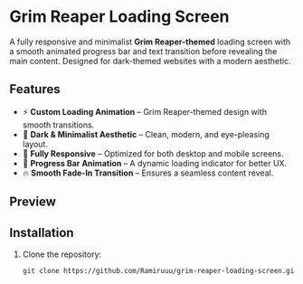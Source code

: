 # Grim Reaper Loading Screen  

A fully responsive and minimalist **Grim Reaper-themed** loading screen with a smooth animated progress bar and text transition before revealing the main content. Designed for dark-themed websites with a modern aesthetic.  

## Features  

- ⚡ **Custom Loading Animation** – Grim Reaper-themed design with smooth transitions.  
- 🎨 **Dark & Minimalist Aesthetic** – Clean, modern, and eye-pleasing layout.  
- 📱 **Fully Responsive** – Optimized for both desktop and mobile screens.  
- 🔄 **Progress Bar Animation** – A dynamic loading indicator for better UX.  
- 🔥 **Smooth Fade-In Transition** – Ensures a seamless content reveal.  

## Preview 

## Installation  

1. Clone the repository:  
   ```bash
   git clone https://github.com/Ramiruuu/grim-reaper-loading-screen.git
